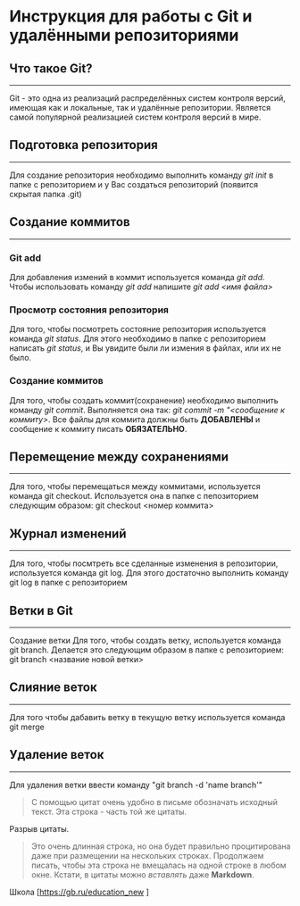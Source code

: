 # Инструкция для работы с Git и удалёнными репозиториями
## Что такое Git?
---
Git - это одна из реализаций распределённых систем контроля версий, имеющая как и локальные, так и удалённые репозитории. Является самой популярной реализацией систем контроля версий в мире.

## Подготовка репозитория
---
Для создание репозитория необходимо выполнить команду *git init* в папке с репозиторием и у Вас создаться репозиторий (появится скрытая папка .git)

## Создание коммитов
---
### Git add
Для добавления измений в коммит используется команда *git add.* Чтобы использовать команду *git add* напишите *git add <имя файла>*

### Просмотр состояния репозитория
Для того, чтобы посмотреть состояние репозитория используется команда *git status*. Для этого необходимо в папке с репозиторием написать *git status*, и Вы увидите были ли измения в файлах, или их не было.

### Создание коммитов
Для того, чтобы создать коммит(сохранение) необходимо выполнить команду *git commit*. Выполняется она так: *git commit -m "<сообщение к коммиту>*. Все файлы для коммита должны быть **ДОБАВЛЕНЫ** и сообщение к коммиту писать **ОБЯЗАТЕЛЬНО**.

## Перемещение между сохранениями
---
Для того, чтобы перемещаться между коммитами, используется команда git checkout. Используется она в папке с пепозиторием следующим образом: git checkout <номер коммита>

## Журнал изменений
---
Для того, чтобы посмтреть все сделанные изменения в репозитории, используется команда git log. Для этого достаточно выполнить команду git log в папке с репозиторием

## Ветки в Git
---
Создание ветки
Для того, чтобы создать ветку, используется команда git branch. Делается это следующим образом в папке с репозиторием: git branch <название новой ветки>

## Слияние веток
---
Для того чтобы дабавить ветку в текущую ветку используется команда git merge

## Удаление веток
---
Для удаления ветки ввести команду "git branch -d 'name branch'"

> С помощью цитат очень удобно в письме обозначать исходный текст.
> Эта строка - часть той же цитаты.

Разрыв цитаты.

> Это очень длинная строка, но она будет правильно процитирована даже при размещении на нескольких строках. Продолжаем писать, чтобы эта строка не вмещалась на одной строке в любом окне. Кстати, в цитаты можно *вставлять* даже **Markdown**.

Школа [https://gb.ru/education_new
]